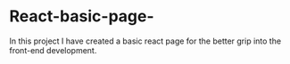 # React-basic-page-

In this project I have created a basic react page for the better grip into the front-end development.
